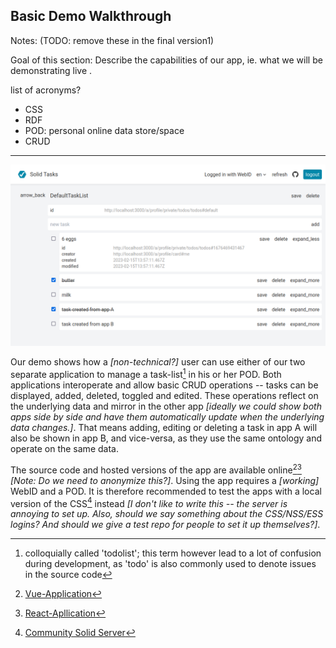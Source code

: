 ## Basic Demo Walkthrough

Notes: (TODO: remove these in the final version1)

Goal of this section: Describe the capabilities of our app, ie. what we will be demonstrating live .

list of acronyms?
- CSS
- RDF
- POD: personal online data store/space
- CRUD

----

![vue_demo_screenshot](../assets/screenshots/vue_demo_screenshot.png)

Our demo shows how a _[non-technical?]_ user can use either of our two separate application to manage a task-list[^4] in his or her POD. Both applications interoperate and allow basic CRUD operations -- tasks can be displayed, added, deleted, toggled and edited. These operations reflect on the underlying data and mirror in the other app _[ideally we could show both apps side by side and have them automatically update when the underlying data changes.]_. That means adding, editing or deleting a task in app A will also be shown in app B, and vice-versa, as they use the same ontology and operate on the same data.

The source code and hosted versions of the app are available online[^1][^2] _[Note: Do we need to anonymize this?]_. Using the app requires a _[working]_ WebID and a POD. It is therefore recommended to test the apps with a local version of the CSS[^3] instead _[I don't like to write this -- the server is annoying to set up. Also, should we say something about the CSS/NSS/ESS logins? And should we give a test repo for people to set it up themselves?]_.

[^1]: [Vue-Application](https://github.com/SolidLabResearch/solid-todo-app-vue)
[^2]: [React-Apllication](https://github.com/SolidLabResearch/solid-todo-app-react)
[^3]: [Community Solid Server](https://github.com/CommunitySolidServer/CommunitySolidServer)
[^4]: colloquially called 'todolist'; this term however lead to a lot of confusion during development, as 'todo' is also commonly used to denote issues in the source code

